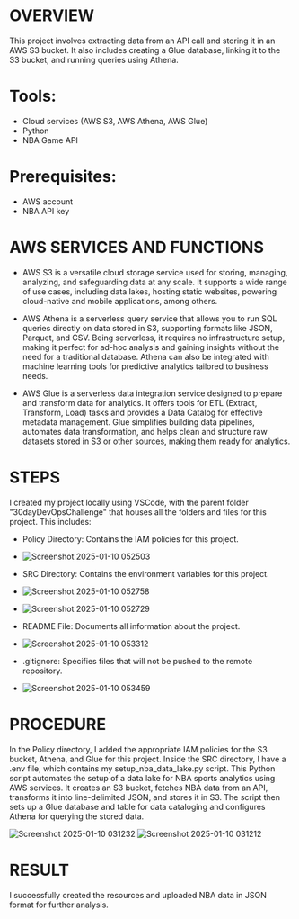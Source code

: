 # OVERVIEW
This project involves extracting data from an API call and storing it in an AWS S3 bucket. It also includes creating a Glue database, linking it to the S3 bucket, and running queries using Athena.

# Tools:
* Cloud services (AWS S3, AWS Athena, AWS Glue)
* Python
* NBA Game API

# Prerequisites:
* AWS account
* NBA API key

# AWS SERVICES AND FUNCTIONS
* AWS S3 is a versatile cloud storage service used for storing, managing, analyzing, and safeguarding data at any scale. It supports a wide range of use cases, including data lakes, hosting static websites, powering cloud-native and mobile applications, among others.

* AWS Athena is a serverless query service that allows you to run SQL queries directly on data stored in S3, supporting formats like JSON, Parquet, and CSV. Being serverless, it requires no infrastructure setup, making it perfect for ad-hoc analysis and gaining insights without the need for a traditional database. Athena can also be integrated with machine learning tools for predictive analytics tailored to business needs.

* AWS Glue is a serverless data integration service designed to prepare and transform data for analytics. It offers tools for ETL (Extract, Transform, Load) tasks and provides a Data Catalog for effective metadata management. Glue simplifies building data pipelines, automates data transformation, and helps clean and structure raw datasets stored in S3 or other sources, making them ready for analytics.

# STEPS

I created my project locally using VSCode, with the parent folder "30dayDevOpsChallenge" that houses all the folders and files for this project. This includes:

* Policy Directory: Contains the IAM policies for this project.
* ![Screenshot 2025-01-10 052503](https://github.com/user-attachments/assets/1532ace2-952f-4482-84c4-2fe695ff8d66)

* SRC Directory: Contains the environment variables for this project.
* ![Screenshot 2025-01-10 052758](https://github.com/user-attachments/assets/61e73068-999c-421c-8295-443fe921f74c)
* ![Screenshot 2025-01-10 052729](https://github.com/user-attachments/assets/199490c2-e990-4c00-9071-f70eea4800be)
* README File: Documents all information about the project.
* ![Screenshot 2025-01-10 053312](https://github.com/user-attachments/assets/dc5cccd9-4b0c-4587-a850-b6a348a1b976)

* .gitignore: Specifies files that will not be pushed to the remote repository.
* ![Screenshot 2025-01-10 053459](https://github.com/user-attachments/assets/d82d12a0-2469-4815-862f-9991c68b7d92)


# PROCEDURE
In the Policy directory, I added the appropriate IAM policies for the S3 bucket, Athena, and Glue for this project. Inside the SRC directory, I have a .env file, which contains my setup_nba_data_lake.py script. This Python script automates the setup of a data lake for NBA sports analytics using AWS services. It creates an S3 bucket, fetches NBA data from an API, transforms it into line-delimited JSON, and stores it in S3. The script then sets up a Glue database and table for data cataloging and configures Athena for querying the stored data.

![Screenshot 2025-01-10 031232](https://github.com/user-attachments/assets/26093c94-43c7-4f33-b031-c477c968c4cd)
![Screenshot 2025-01-10 031212](https://github.com/user-attachments/assets/74ce3c35-cb59-4ccc-9465-66c7b34b1736)


# RESULT
I successfully created the resources and uploaded NBA data in JSON format for further analysis.


